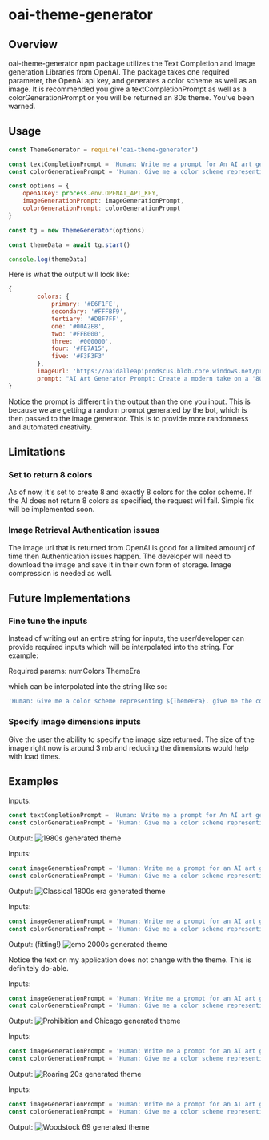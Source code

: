 # oai-theme-generator

## Overview
oai-theme-generator npm package utilizes the Text Completion and Image generation Libraries from OpenAI. The package takes one required parameter, the OpenAI api key, and generates a color scheme as well as an image. It is recommended you give a textCompletionPrompt as well as a colorGenerationPrompt or you will be returned an 80s theme. You've been warned.

## Usage

```javascript
const ThemeGenerator = require('oai-theme-generator')

const textCompletionPrompt = 'Human: Write me a prompt for An AI art generator. Generate a prompt that is based on the 1980s in the United States',
const colorGenerationPrompt = 'Human: Give me a color scheme representing the 1980s in the United States. give me the colors in Hex Values and give me 8 colors, the first 3 I can use for a background and the other 5 for styling'

const options = {
    openAIKey: process.env.OPENAI_API_KEY,
    imageGenerationPrompt: imageGenerationPrompt,
    colorGenerationPrompt: colorGenerationPrompt
}

const tg = new ThemeGenerator(options)

const themeData = await tg.start()

console.log(themeData)
```

Here is what the output will look like:

```javascript
{
        colors: {
            primary: '#E6F1FE',
            secondary: '#FFFBF9',
            tertiary: '#D8F7FF',
            one: '#00A2E8',
            two: '#FFB000',
            three: '#000000',
            four: '#FE7A15',
            five: '#F3F3F3'
        },
        imageUrl: 'https://oaidalleapiprodscus.blob.core.windows.net/private/org-DTAU4THvdIQUI5xyxSYHxNI7/user-x5DaR3qcy8hDSFwmbFupi5CD/img-BmRqJhXgwoEBMvIoKh5V9FHy.png?st=2023-01-22T19%3A34%3A14Z&se=2023-01-22T21%3A34%3A14Z&sp=r&sv=2021-08-06&sr=b&rscd=inline&rsct=image/png&skoid=6aaadede-4fb3-4698-a8f6-684d7786b067&sktid=a48cca56-e6da-484e-a814-9c849652bcb3&skt=2023-01-22T18%3A48%3A51Z&ske=2023-01-23T18%3A48%3A51Z&sks=b&skv=2021-08-06&sig=UifRV9JfggnaNGqpSCgSTCqbBRD17W92Gz6QfB3ENJ8%3D',
        prompt: "AI Art Generator Prompt: Create a modern take on a '80s pop culture icon that reflects the vibrant and retro aesthetics of the decade."
}
```

Notice the prompt is different in the output than the one you input. This is because we are getting a random prompt generated by the bot, which is then passed to the image generator. This is to provide more randomness and automated creativity.

## Limitations

### Set to return 8 colors

As of now, it's set to create 8 and exactly 8 colors for the color scheme. If the AI does not return 8 colors as specified, the request will fail. Simple fix will be implemented soon.

### Image Retrieval Authentication issues

The image url that is returned from OpenAI is good for a limited amountj of time then Authentication issues happen. The developer will need to download the image and save it in their own form of storage. Image compression is needed as well.

## Future Implementations

### Fine tune the inputs 

Instead of writing out an entire string for inputs, the user/developer can provide required inputs which will be interpolated into the string. For example:

Required params:
numColors
ThemeEra

which can be interpolated into the string like so:

```javascript
'Human: Give me a color scheme representing ${ThemeEra}. give me the colors in Hex Values and give me ${numColors} colors'
```

### Specify image dimensions inputs

Give the user the ability to specify the image size returned. The size of the image right now is around 3 mb and reducing the dimensions would help with load times.

## Examples

Inputs:
```javascript
const textCompletionPrompt = 'Human: Write me a prompt for An AI art generator. Generate a prompt that is based on the 1980s in the United States',
const colorGenerationPrompt = 'Human: Give me a color scheme representing the 1980s in the United States. give me the colors in Hex Values and give me 8 colors, the first 3 I can use for a background and the other 5 for styling'
```

Output:
![1980s generated theme](https://raw.githubusercontent.com/foleyb25/theme-generator-npm/main/images/1980s.png)

Inputs:
```javascript
const imageGenerationPrompt = 'Human: Write me a prompt for an AI art generator. Write a prompt that is based on the 1800s classical era in the europe'
const colorGenerationPrompt = 'Human: Give me a color scheme representing the 1800s classical era in Europe. give me the colors in Hex Values and give me 8 colors, the first 3 I can use for a background and the other 5 for styling'
```

Output:
![Classical 1800s era generated theme](https://raw.githubusercontent.com/foleyb25/theme-generator-npm/main/images/classical_1800s.png)

Inputs:
```javascript
const imageGenerationPrompt = 'Human: Write me a prompt for an AI art generator. Write a prompt that is based on the emo punk rock phase of the early 2000s era in the united states'
const colorGenerationPrompt = 'Human: Give me a color scheme representing the early 2000s era emo punk rock phase in the United States. give me the colors in Hex Values and give me 8 colors, the first 3 I can use for a background and the other 5 for styling'
```

Output:
(fitting!)
![emo 2000s generated theme](https://raw.githubusercontent.com/foleyb25/theme-generator-npm/main/images/emo_2000s.png)

Notice the text on my application does not change with the theme. This is definitely do-able.

Inputs:
```javascript
const imageGenerationPrompt = 'Human: Write me a prompt for an AI art generator. Write a prompt that is based on prohibition and gangsters of chicago.'
const colorGenerationPrompt = 'Human: Give me a color scheme representing prohibition and gangsters of chicago. give me the colors in Hex Values and give me 8 colors, the first 3 I can use for a background and the other 5 for styling'
```

Output:
![Prohibition and Chicago generated theme](https://raw.githubusercontent.com/foleyb25/theme-generator-npm/main/images/prohibition_chicago.png)

Inputs:
```javascript
const imageGenerationPrompt = 'Human: Write me a prompt for an AI art generator. Write a prompt that is based on the roaring 1920s era in the united states'
const colorGenerationPrompt = 'Human: Give me a color scheme representing the roaring 1920s era in the United States. give me the colors in Hex Values and give me 8 colors, the first 3 I can use for a background and the other 5 for styling'
```

Output:
![Roaring 20s generated theme](https://raw.githubusercontent.com/foleyb25/theme-generator-npm/main/images/roaring_20s.png)

Inputs:
```javascript
const imageGenerationPrompt = 'Human: Write me a prompt for an AI art generator. Write a prompt that is based on woodstock music festival in 1969.'
const colorGenerationPrompt = 'Human: Give me a color scheme representing Woodstock music festival in 1969. give me the colors in Hex Values and give me 8 colors, the first 3 I can use for a background and the other 5 for styling'
```

Output:
![Woodstock 69 generated theme](https://raw.githubusercontent.com/foleyb25/theme-generator-npm/main/images/woodstock_69.png)